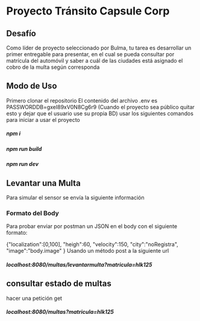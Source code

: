 # Proyecto Tránsito Capsule Corp

## Desafío

Como líder de proyecto seleccionado por Bulma, tu tarea es desarrollar un primer entregable para presentar, en el cual se pueda consultar por matrícula del automóvil y saber a cuál de las ciudades está asignado el cobro de la multa según corresponda

## Modo de Uso

Primero clonar el repositorio
El contenido del archivo .env es PASSWORDDB=gxeI89xV0N8Cg6r9 (Cuando el proyecto sea público quitar esto y dejar que el usuario use su propia BD)
usar los siguientes comandos para iniciar a usar el proyecto

##### npm i
##### npm run build
##### npm run dev

## Levantar una Multa
Para simular el sensor se envía la siguiente información
### Formato del Body 

Para probar enviar por postman un JSON en el body con el siguiente formato:

{"localization":[0,100],
    "heigh":60,
    "velocity":150,
    "city":"noRegistra",
    "image":"body.image"
    }
Usando un método post a la siguiente url

##### localhost:8080/multas/levantarmulta?matricula=hlk125

## consultar estado de multas

hacer una petición get

##### localhost:8080/multas?matricula=hlk125